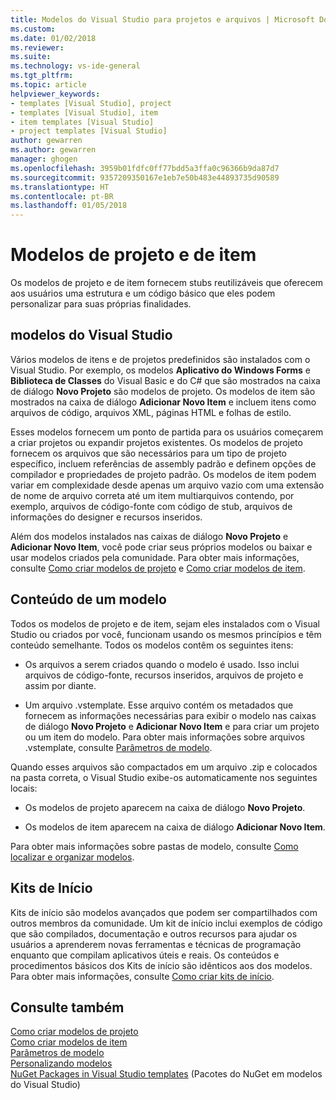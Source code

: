 ```yaml
---
title: Modelos do Visual Studio para projetos e arquivos | Microsoft Docs
ms.custom: 
ms.date: 01/02/2018
ms.reviewer: 
ms.suite: 
ms.technology: vs-ide-general
ms.tgt_pltfrm: 
ms.topic: article
helpviewer_keywords:
- templates [Visual Studio], project
- templates [Visual Studio], item
- item templates [Visual Studio]
- project templates [Visual Studio]
author: gewarren
ms.author: gewarren
manager: ghogen
ms.openlocfilehash: 3959b01fdfc0ff77bdd5a3ffa0c96366b9da87d7
ms.sourcegitcommit: 9357209350167e1eb7e50b483e44893735d90589
ms.translationtype: HT
ms.contentlocale: pt-BR
ms.lasthandoff: 01/05/2018
---
```

# <a name="project-and-item-templates"></a>Modelos de projeto e de item

Os modelos de projeto e de item fornecem stubs reutilizáveis que oferecem aos usuários uma estrutura e um código básico que eles podem personalizar para suas próprias finalidades.

## <a name="visual-studio-templates"></a>modelos do Visual Studio

Vários modelos de itens e de projetos predefinidos são instalados com o Visual Studio. Por exemplo, os modelos **Aplicativo do Windows Forms** e **Biblioteca de Classes** do Visual Basic e do C# que são mostrados na caixa de diálogo **Novo Projeto** são modelos de projeto. Os modelos de item são mostrados na caixa de diálogo **Adicionar Novo Item** e incluem itens como arquivos de código, arquivos XML, páginas HTML e folhas de estilo.

Esses modelos fornecem um ponto de partida para os usuários começarem a criar projetos ou expandir projetos existentes. Os modelos de projeto fornecem os arquivos que são necessários para um tipo de projeto específico, incluem referências de assembly padrão e definem opções de compilador e propriedades de projeto padrão. Os modelos de item podem variar em complexidade desde apenas um arquivo vazio com uma extensão de nome de arquivo correta até um item multiarquivos contendo, por exemplo, arquivos de código-fonte com código de stub, arquivos de informações do designer e recursos inseridos.

Além dos modelos instalados nas caixas de diálogo **Novo Projeto** e **Adicionar Novo Item**, você pode criar seus próprios modelos ou baixar e usar modelos criados pela comunidade. Para obter mais informações, consulte [Como criar modelos de projeto](../ide/how-to-create-project-templates.md) e [Como criar modelos de item](../ide/how-to-create-item-templates.md).

## <a name="contents-of-a-template"></a>Conteúdo de um modelo

Todos os modelos de projeto e de item, sejam eles instalados com o Visual Studio ou criados por você, funcionam usando os mesmos princípios e têm conteúdo semelhante. Todos os modelos contêm os seguintes itens:

- Os arquivos a serem criados quando o modelo é usado. Isso inclui arquivos de código-fonte, recursos inseridos, arquivos de projeto e assim por diante.

- Um arquivo .vstemplate. Esse arquivo contém os metadados que fornecem as informações necessárias para exibir o modelo nas caixas de diálogo **Novo Projeto** e **Adicionar Novo Item** e para criar um projeto ou um item do modelo. Para obter mais informações sobre arquivos .vstemplate, consulte [Parâmetros de modelo](../ide/template-parameters.md).

Quando esses arquivos são compactados em um arquivo .zip e colocados na pasta correta, o Visual Studio exibe-os automaticamente nos seguintes locais:

- Os modelos de projeto aparecem na caixa de diálogo **Novo Projeto**.

- Os modelos de item aparecem na caixa de diálogo **Adicionar Novo Item**.

Para obter mais informações sobre pastas de modelo, consulte [Como localizar e organizar modelos](../ide/how-to-locate-and-organize-project-and-item-templates.md).

## <a name="starter-kits"></a>Kits de Início

Kits de início são modelos avançados que podem ser compartilhados com outros membros da comunidade. Um kit de início inclui exemplos de código que são compilados, documentação e outros recursos para ajudar os usuários a aprenderem novas ferramentas e técnicas de programação enquanto que compilam aplicativos úteis e reais. Os conteúdos e procedimentos básicos dos Kits de início são idênticos aos dos modelos. Para obter mais informações, consulte [Como criar kits de início](../ide/how-to-create-starter-kits.md).

## <a name="see-also"></a>Consulte também

[Como criar modelos de projeto](../ide/how-to-create-project-templates.md)  
[Como criar modelos de item](../ide/how-to-create-item-templates.md)  
[Parâmetros de modelo](../ide/template-parameters.md)  
[Personalizando modelos](../ide/customizing-project-and-item-templates.md)  
[NuGet Packages in Visual Studio templates](/nuget/visual-studio-extensibility/visual-studio-templates) (Pacotes do NuGet em modelos do Visual Studio)